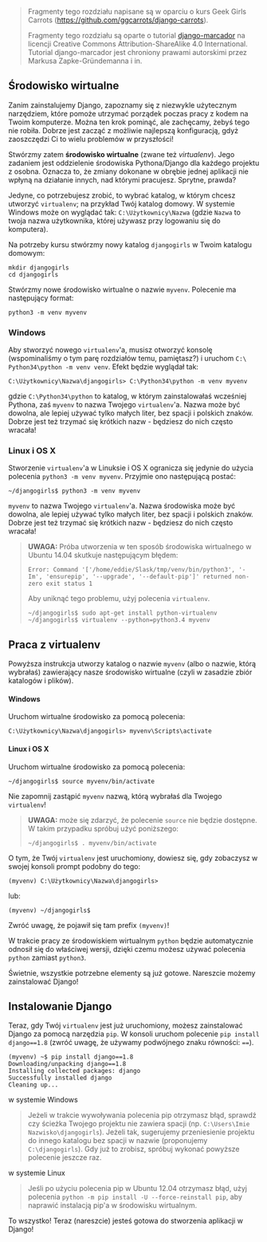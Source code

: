 > Fragmenty tego rozdziału napisane są w oparciu o kurs Geek Girls Carrots (https://github.com/ggcarrots/django-carrots).
> 
> Fragmenty tego rozdziału są oparte o tutorial [django-marcador](http://django-marcador.keimlink.de/) na licencji Creative Commons Attribution-ShareAlike 4.0 International. Tutorial django-marcador jest chroniony prawami autorskimi przez Markusa Zapke-Gründemanna i in.

## Środowisko wirtualne

Zanim zainstalujemy Django, zapoznamy się z niezwykle użytecznym narzędziem, które pomoże utrzymać porządek poczas pracy z kodem na Twoim komputerze. Można ten krok pominąć, ale zachęcamy, żebyś tego nie robiła. Dobrze jest zacząć z możliwie najlepszą konfiguracją, gdyż zaoszczędzi Ci to wielu problemów w przyszłości!

Stwórzmy zatem **środowisko wirtualne** (zwane też *virtualenv*). Jego zadaniem jest oddzielenie środowiska Pythona/Django dla każdego projektu z osobna. Oznacza to, że zmiany dokonane w obrębie jednej aplikacji nie wpłyną na działanie innych, nad którymi pracujesz. Sprytne, prawda?

Jedyne, co potrzebujesz zrobić, to wybrać katalog, w którym chcesz utworzyć `virtualenv`; na przykład Twój katalog domowy. W systemie Windows może on wyglądać tak: `C:\Użytkownicy\Nazwa` (gdzie `Nazwa` to twoja nazwa użytkownika, której używasz przy logowaniu się do komputera).

Na potrzeby kursu stwórzmy nowy katalog `djangogirls` w Twoim katalogu domowym:

    mkdir djangogirls
    cd djangogirls
    

Stwórzmy nowe środowisko wirtualne o nazwie `myvenv`. Polecenie ma następujący format:

    python3 -m venv myvenv
    

### Windows

Aby stworzyć nowego `virtualenv`'a, musisz otworzyć konsolę (wspominaliśmy o tym parę rozdziałów temu, pamiętasz?) i uruchom `C:\ Python34\python -m venv venv`. Efekt będzie wyglądał tak:

    C:\Użytkownicy\Nazwa\djangogirls> C:\Python34\python -m venv myvenv
    

gdzie `C:\Python34\python` to katalog, w którym zainstalowałaś wcześniej Pythona, zaś `myvenv` to nazwa Twojego `virtualenv`'a. Nazwa może być dowolna, ale lepiej używać tylko małych liter, bez spacji i polskich znaków. Dobrze jest też trzymać się krótkich nazw - będziesz do nich często wracała!

### Linux i OS X

Stworzenie `virtualenv`'a w Linuksie i OS X ogranicza się jedynie do użycia polecenia `python3 -m venv myvenv`. Przyjmie ono następującą postać:

    ~/djangogirls$ python3 -m venv myvenv
    

`myvenv` to nazwa Twojego `virtualenv`'a. Nazwa środowiska może być dowolna, ale lepiej używać tylko małych liter, bez spacji i polskich znaków. Dobrze jest też trzymać się krótkich nazw - będziesz do nich często wracała!

> **UWAGA:** Próba utworzenia w ten sposób środowiska wirtualnego w Ubuntu 14.04 skutkuje następującym błędem:
> 
>     Error: Command '['/home/eddie/Slask/tmp/venv/bin/python3', '-Im', 'ensurepip', '--upgrade', '--default-pip']' returned non-zero exit status 1
>     
> 
> Aby uniknąć tego problemu, użyj polecenia `virtualenv`.
> 
>     ~/djangogirls$ sudo apt-get install python-virtualenv
>     ~/djangogirls$ virtualenv --python=python3.4 myvenv
>     

## Praca z virtualenv

Powyższa instrukcja utworzy katalog o nazwie `myvenv` (albo o nazwie, którą wybrałaś) zawierający nasze środowisko wirtualne (czyli w zasadzie zbiór katalogów i plików).

#### Windows

Uruchom wirtualne środowisko za pomocą polecenia:

    C:\Użytkownicy\Nazwa\djangogirls> myvenv\Scripts\activate
    

#### Linux i OS X

Uruchom wirtualne środowisko za pomocą polecenia:

    ~/djangogirls$ source myvenv/bin/activate
    

Nie zapomnij zastąpić `myvenv` nazwą, którą wybrałaś dla Twojego `virtualenv`!

> **UWAGA:** może się zdarzyć, że polecenie `source` nie będzie dostępne. W takim przypadku spróbuj użyć poniższego:
> 
>     ~/djangogirls$ . myvenv/bin/activate
>     

O tym, że Twój `virtualenv` jest uruchomiony, dowiesz się, gdy zobaczysz w swojej konsoli prompt podobny do tego:

    (myvenv) C:\Użytkownicy\Nazwa\djangogirls>
    

lub:

    (myvenv) ~/djangogirls$
    

Zwróć uwagę, że pojawił się tam prefix `(myvenv)`!

W trakcie pracy ze środowiskiem wirtualnym `python` będzie automatycznie odnosił się do właściwej wersji, dzięki czemu możesz używać polecenia `python` zamiast `python3`.

Świetnie, wszystkie potrzebne elementy są już gotowe. Nareszcie możemy zainstalować Django!

## Instalowanie Django

Teraz, gdy Twój `virtualenv` jest już uruchomiony, możesz zainstalować Django za pomocą narzędzia `pip`. W konsoli uruchom polecenie `pip install django==1.8` (zwróć uwagę, że używamy podwójnego znaku równości: `==`).

    (myvenv) ~$ pip install django==1.8
    Downloading/unpacking django==1.8
    Installing collected packages: django
    Successfully installed django
    Cleaning up...
    

w systemie Windows

> Jeżeli w trakcie wywoływania polecenia pip otrzymasz błąd, sprawdź czy ścieżka Twojego projektu nie zawiera spacji (np. `C:\Users\Imie Nazwisko\djangogirls`). Jeżeli tak, sugerujemy przeniesienie projektu do innego katalogu bez spacji w nazwie (proponujemy `C:\djangogirls`). Gdy już to zrobisz, spróbuj wykonać powyższe polecenie jeszcze raz.

w systemie Linux

> Jeśli po użyciu polecenia pip w Ubuntu 12.04 otrzymasz błąd, użyj polecenia `python -m pip install -U --force-reinstall pip`, aby naprawić instalacją pip'a w środowisku wirtualnym.

To wszystko! Teraz (nareszcie) jesteś gotowa do stworzenia aplikacji w Django!

